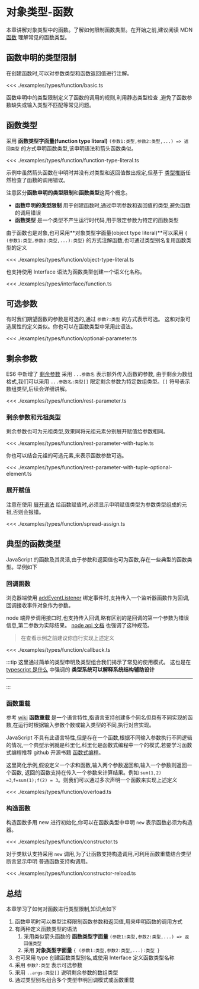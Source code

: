 # 对象类型-函数

本章讲解对象类型中的函数。了解如何限制函数类型。在开始之前,建议阅读 MDN [函数](https://developer.mozilla.org/zh-CN/docs/Web/JavaScript/Guide/Functions) 理解常见的函数类型。


## 函数申明的类型限制
在创建函数时,可以对参数类型和函数返回值进行注解。

<<< ./examples/types/function/basic.ts

函数申明中的类型限制定义了函数的调用的规则,利用静态类型检查
,避免了函数参数缺失或输入类型不匹配等常见问题。

## 函数类型
采用 **函数类型字面量(function type literal)** `(参数1:类型,参数2:类型,...) => 返回类型` 的方式申明函数类型,该申明语法和箭头函数类似。

<<< ./examples/types/function/function-type-literal.ts

示例中虽然箭头函数在申明时并没有对类型和返回值做出规定,但基于
[类型推断](./1.basic-concept.md#类型推断)任然检查了函数的调用错误。


注意区分**函数申明的类型限制**和**函数类型**这两个概念。

* **函数申明的类型限制** 用于创建函数时,通过申明参数和返回值的类型,避免函数的调用错误
* **函数类型** 是一个类型不产生运行时代码,用于限定参数为特定的函数类型



由于函数也是对象,也可采用**对象类型字面量(object type literal)**可以采用 `{ (参数1:类型,参数2:类型,...):类型}` 的方式注解函数,也可通过类型别名复用函数类型的定义

<<< ./examples/types/function/object-type-literal.ts

也支持使用 Interface 语法为函数类型创建一个语义化名称。

<<< ./examples/types/interface/function.ts


## 可选参数
有时我们期望函数的参数是可选的,通过 `参数?:类型` 的方式表示可选。
这和对象可选属性的定义类似。你也可以在函数类型中采用此语法。

<<< ./examples/types/function/optional-parameter.ts


## 剩余参数
ES6 中新增了 [剩余参数](https://developer.mozilla.org/zh-CN/docs/Web/JavaScript/Reference/Functions/rest_parameters) 采用 `...参数名` 表示额外传入函数的参数,
由于剩余为数组格式,我们可以采用 `...参数名:类型[]` 限定剩余参数为特定数组类型。`[]` 符号表示数组类型,后续会详细讲解。

<<< ./examples/types/function/rest-parameter.ts

### 剩余参数和元祖类型
剩余参数也可为元祖类型,效果同将元祖元素分别展开赋值给参数相同。

<<< ./examples/types/function/rest-parameter-with-tuple.ts


你也可以结合元祖的可选元素,来表示函数参数可选。

<<< ./examples/types/function/rest-parameter-with-tuple-optional-element.ts

### 展开赋值

注意在使用 [展开语法](https://developer.mozilla.org/zh-CN/docs/Web/JavaScript/Reference/Operators/Spread_syntax) 给函数赋值时,必须显示申明赋值类型为参数类型组成的元祖,否则会报错。

<<< ./examples/types/function/spread-assign.ts


## 典型的函数类型
JavaScript 的函数及其灵活,由于参数和返回值也可为函数,存在一些典型的函数类型。举例如下


### 回调函数
浏览器端使用 [addEventListener](https://developer.mozilla.org/zh-CN/docs/Web/API/EventTarget/addEventListener) 绑定事件时,支持传入一个监听器函数作为回调,回调接收事件对象作为参数。

node 端异步调用接口时,也支持传入回调,略有区别的是回调的第一个参数为错误信息,第二参数为实际结果。 [node api 文档](https://nodejs.org/api/errors.html#errors_error_first_callbacks) 也强调了这种规范。

> 在查看示例之前建议你自行实现上述定义

<<< ./examples/types/function/callback.ts

:::tip
这里通过简单的类型申明及类型组合我们揭示了常见的使用模式。
这也是在 [typescript 是什么](./README.md#typescript-是什么) 中强调的
**类型系统可以解释系统结构辅助设计**
****
:::

### 函数重载
参考 [wiki](https://en.wikipedia.org/wiki/Function_overloading) **函数重载** 是一个语言特性,指语言支持创建多个同名但具有不同实现的函数,在运行时根据输入参数个数或输入类型的不同,执行对应实现。

JavaScript 不具有此语言特性,但是存在一个函数,根据不同输入参数执行不同逻辑的情况,一个典型示例就是科里化,科里化是函数式编程中一个的模式,若要学习函数式编程推荐 github 开源书籍 [函数式编程](https://github.com/MostlyAdequate/mostly-adequate-guide)。

这里简化示例,假设定义一个求和函数,输入两个参数返回和,输入一个参数则返回一个函数,
返回的函数支持在传入一个参数来计算结果。例如 `sum(1,2) =3`,`f=sum(1);f(2) = 3`。则我们可以通过多次声明一个函数来实现上述定义

<<< ./examples/types/function/overload.ts


### 构造函数
构造函数多用 new 进行初始化,你可以在函数类型中申明 `new` 表示函数必须为构造器。

<<< ./examples/types/function/constructor.ts

对于类默认支持采用 `new` 调用,为了让函数支持构造调用,可利用函数重载结合类型断言显示申明
普通函数支持构调用。

<<< ./examples/types/function/constructor-reload.ts
 
## 总结
本章学习了如何对函数进行类型限制,知识点如下

1. 函数申明时可以类型注释限制函数参数和返回值,用来申明函数的调用方式
2. 有两种定义函数类型的语法
   1. 采用类似箭头函数的 **函数类型字面量** `(参数1:类型,参数2:类型,...) => 返回值类型` 
   2. 采用 **对象类型字面量** `{ (参数1:类型,参数2:类型,...):类型 }` 
3. 也可采用 type 创建函数类型别名,或使用 Interface 定义函数类型名称
4. 采用 `参数?:类型` 表示可选参数
5. 采用 `..args:类型[]` 说明剩余参数的数组类型
6. 通过类型别名组合多个类型申明回调模式或函数重载